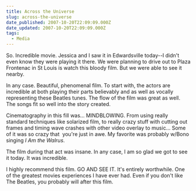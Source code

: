 ```yaml
---
title: Across the Universe
slug: across-the-universe
date_published: 2007-10-20T22:09:09.000Z
date_updated: 2007-10-20T22:09:09.000Z
tags:
  - Media
---
```


So. Incredible movie. Jessica and I saw it in Edwardsville today--I didn't even know they were playing it there. We were planning to drive out to Plaza Frontenac in St Louis is watch this bloody film. But we were able to see it nearby.

In any case. Beautiful, phenomenal film. To start with, the actors are incredible at both playing their parts believably and as well as vocally representing these Beatles tunes. The flow of the film was great as well. The songs fit so well into the story created.

Cinematography in this fill was... MINDBLOWING. From using really standard techniques like solarized film, to really crazy stuff with cutting out frames and timing wave crashes with other video overlay to music... Some of it was so crazy that  you're just in awe. My favorite was probably w/Bono singing *I Am the Walrus*.

The film during that act was insane. In any case, I am so glad we got to see it today. It was incredible.

I highly recommend this film. GO AND SEE IT. It's entirely worthwhile. One of the greatest movies experiences I have ever had. Even if you don't like The Beatles, you probably will after this film.
